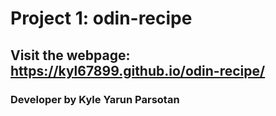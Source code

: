 # Project 1: odin-recipe

## Visit the webpage: https://kyl67899.github.io/odin-recipe/ 

### Developer by Kyle Yarun Parsotan
